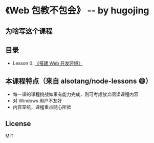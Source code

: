 # 《Web 包教不包会》 -- by hugojing


## 为啥写这个课程

## 目录

* Lesson 0: [《搭建 Web 开发环境》](https://github.com/hugojing/web-lessons/tree/master/lesson0)

## 本课程特点（来自 alsotang/node-lessons 😄）

* 每一课的课程挑战如果有能力完成，则可考虑放弃阅读课程内容
* 对 Windows 用户不友好
* 内容笼统，课程重点随心所欲

## License

MIT
